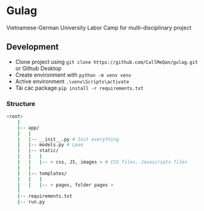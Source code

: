 # Gulag

Vietnamese-German University Labor Camp for multi-disciplinary project

## Development

- Clone project using `git clone https://github.com/CallMeQan/gulag.git` or Github Desktop
- Create environment with `python -m venv venv`
- Active environment `.\venv\Scripts\activate`
- Tải các package `pip install -r requirements.txt`

### Structure

```bash
<root>
    |
    |-- app/
    |   |
    |   |-- __init__.py # Init everything
    |   |-- models.py # Lmao
    |   |-- static/
    |   |   |
    |   |   |-- < css, JS, images > # CSS files, Javascripts files
    |   |
    |   |-- templates/
    |   |   |
    |   |   |-- < pages, folder pages >
    |
    |-- requirements.txt
    |-- run.py
```
